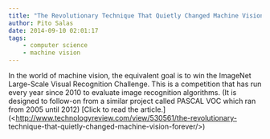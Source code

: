 ```yaml
---
title: "The Revolutionary Technique That Quietly Changed Machine Vision Forever"
author: Pito Salas
date: 2014-09-10 02:01:17
tags: 
    - computer science
    - machine vision
---
```



In the world of machine vision, the equivalent goal is to win the ImageNet
Large-Scale Visual Recognition Challenge. This is a competition that has run
every year since 2010 to evaluate image recognition algorithms. (It is
designed to follow-on from a similar project called PASCAL VOC which ran from
2005 until 2012) [Click to read the
article.](<http://www.technologyreview.com/view/530561/the-revolutionary-
technique-that-quietly-changed-machine-vision-forever/>)


